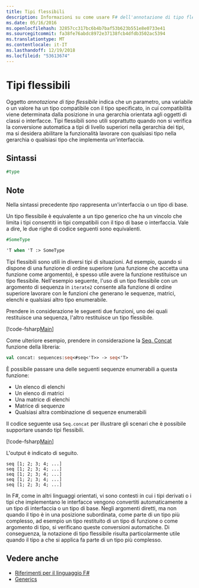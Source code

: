 ```yaml
---
title: Tipi flessibili
description: Informazioni su come usare F# dell'annotazione di tipo flessibile, che indica che un parametro, una variabile o un valore è un tipo compatibile con un tipo specificato.
ms.date: 05/16/2016
ms.openlocfilehash: 32857cc317bc6b4b7baf53b623b551e8e0733e41
ms.sourcegitcommit: fa38fe76abdc8972e37138fcb4dfdb3502ac5394
ms.translationtype: MT
ms.contentlocale: it-IT
ms.lasthandoff: 12/19/2018
ms.locfileid: "53613674"
---
```

# <a name="flexible-types"></a>Tipi flessibili

Oggetto *annotazione di tipo flessibile* indica che un parametro, una variabile o un valore ha un tipo compatibile con il tipo specificato, in cui compatibilità viene determinata dalla posizione in una gerarchia orientata agli oggetti di classi o interfacce. Tipi flessibili sono utili soprattutto quando non si verifica la conversione automatica a tipi di livello superiori nella gerarchia dei tipi, ma si desidera abilitare la funzionalità lavorare con qualsiasi tipo nella gerarchia o qualsiasi tipo che implementa un'interfaccia.

## <a name="syntax"></a>Sintassi

```fsharp
#type
```

## <a name="remarks"></a>Note

Nella sintassi precedente *tipo* rappresenta un'interfaccia o un tipo di base.

Un tipo flessibile è equivalente a un tipo generico che ha un vincolo che limita i tipi consentiti in tipi compatibili con il tipo di base o interfaccia. Vale a dire, le due righe di codice seguenti sono equivalenti.

```fsharp
#SomeType

'T when 'T :> SomeType
```

Tipi flessibili sono utili in diversi tipi di situazioni. Ad esempio, quando si dispone di una funzione di ordine superiore (una funzione che accetta una funzione come argomento), è spesso utile avere la funzione restituisce un tipo flessibile. Nell'esempio seguente, l'uso di un tipo flessibile con un argomento di sequenza in `iterate2` consente alla funzione di ordine superiore lavorare con le funzioni che generano le sequenze, matrici, elenchi e qualsiasi altro tipo enumerabile.

Prendere in considerazione le seguenti due funzioni, uno dei quali restituisce una sequenza, l'altro restituisce un tipo flessibile.

[!code-fsharp[Main](../../../samples/snippets/fsharp/lang-ref-2/snippet4101.fs)]

Come ulteriore esempio, prendere in considerazione la [Seq. Concat](https://msdn.microsoft.com/library/2eeb69a9-fc2f-4b7d-8dee-101fa2b00712) funzione della libreria:

```fsharp
val concat: sequences:seq<#seq<'T>> -> seq<'T>
```

È possibile passare una delle seguenti sequenze enumerabili a questa funzione:

- Un elenco di elenchi
- Un elenco di matrici
- Una matrice di elenchi
- Matrice di sequenze
- Qualsiasi altra combinazione di sequenze enumerabili

Il codice seguente usa `Seq.concat` per illustrare gli scenari che è possibile supportare usando tipi flessibili.

[!code-fsharp[Main](../../../samples/snippets/fsharp/lang-ref-2/snippet4102.fs)]

L'output è indicato di seguito.

```
seq [1; 2; 3; 4; ...]
seq [1; 2; 3; 4; ...]
seq [1; 2; 3; 4; ...]
seq [1; 2; 3; 4; ...]
seq [1; 2; 3; 4; ...]
```

In F#, come in altri linguaggi orientati, vi sono contesti in cui i tipi derivati o i tipi che implementano le interfacce vengono convertiti automaticamente a un tipo di interfaccia o un tipo di base. Negli argomenti diretti, ma non quando il tipo è in una posizione subordinata, come parte di un tipo più complesso, ad esempio un tipo restituito di un tipo di funzione o come argomento di tipo, si verificano queste conversioni automatiche. Di conseguenza, la notazione di tipo flessibile risulta particolarmente utile quando il tipo a che si applica fa parte di un tipo più complesso.

## <a name="see-also"></a>Vedere anche

- [Riferimenti per il linguaggio F#](index.md)
- [Generics](generics/index.md)